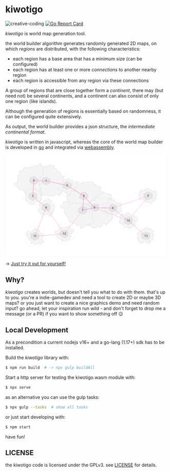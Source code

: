 # kiwotigo

![creative-coding](https://img.shields.io/badge/creative-coding-blue) [![Go Report Card](https://goreportcard.com/badge/github.com/spearwolf/kiwotigo)](https://goreportcard.com/report/github.com/spearwolf/kiwotigo)

_kiwotigo_ is world map generation tool.

the world builder algorithm generates randomly generated 2D maps, on which _regions_ are distributed, with the following characteristics:

- each region has a base area that has a minimum size (can be configured)
- each region has at least one or more _connections_ to another nearby region
- each region is accessible from any region via these connections

A group of regions that are close together form a _continent_, there may (but need not) be several continents, and a continent can also consist of only one region (like islands).

Although the generation of regions is essentially based on randomness, it can be configured quite extensively.

As output, the world builder provides a json structure, the _intermediate continental format_.

_kiwotigo_ is written in javascript, whereas the core of the world map builder is developed in [go](https://golang.org/) and integrated via [webassembly](https://webassembly.org/).

![kiwotigo example](./kiwotigo.png)

&rarr; [Just try it out for yourself!](https://spearwolf.github.io/kiwotigo/)

## Why?

_kiwotigo_ creates worlds, but doesn't tell you what to do with them.
that's up to you. you're a indie-gamedev and need a tool to create 2D or maybe 3D maps? or you just want to create a nice graphics demo and need random input? go ahead, let your inspiration run wild - and don't forget to drop me a message (or a PR) if you want to show something off :wink:

## Local Development

As a precondition a current nodejs v16+ and a go-lang (1.17+) sdk has to be installed.

Build the _kiwotigo_ library with:

```sh
$ npm run build  # -> npx gulp buildAll
```

Start a http server for testing the kiwotigo.wasm module with:

```sh
$ npx serve
```

as an alternative you can use the gulp tasks:

```sh
$ npx gulp --tasks  # show all tasks
```

or just start developing with:

```sh
$ npm start
```

have fun!


## LICENSE

the kiwotigo code is licensed under the GPLv3. see [LICENSE](./LICENSE.txt) for details.

